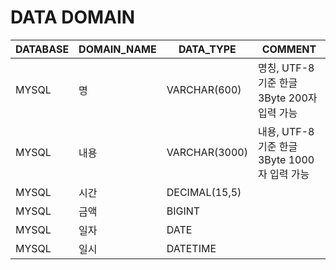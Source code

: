 # DATA DOMAIN

|DATABASE|DOMAIN_NAME|DATA_TYPE|COMMENT|
|--------|-----------|---------|-------|
|MYSQL|명|VARCHAR(600)|명칭, UTF-8기준 한글 3Byte 200자 입력 가능|
|MYSQL|내용|VARCHAR(3000)|내용, UTF-8기준 한글 3Byte 1000자 입력 가능|
|MYSQL|시간|DECIMAL(15,5)||
|MYSQL|금액|BIGINT||
|MYSQL|일자|DATE||
|MYSQL|일시|DATETIME||
